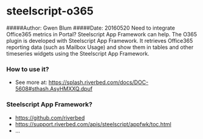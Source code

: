 # steelscript-o365
#####Author: Gwen Blum
#####Date: 20160520
Need to integrate Office365 metrics in Portal? Steelscript App Framework can help.
The O365 plugin is developed with Steelscript App Framework.
It retrieves Office365 reporting data (such as Mailbox Usage) and show them in tables and other timeseries widgets using the Steelscript App Framework.

### How to use it?

- See more at: https://splash.riverbed.com/docs/DOC-5608#sthash.AsyHMXXQ.dpuf

### Steelscript App Framework?

- https://github.com/riverbed
- https://support.riverbed.com/apis/steelscript/appfwk/toc.html
- ...
